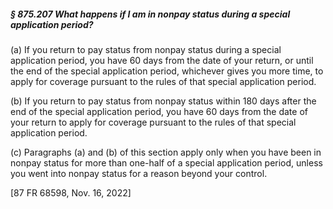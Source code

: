 ##### § 875.207 What happens if I am in nonpay status during a special application period? #####

(a) If you return to pay status from nonpay status during a special application period, you have 60 days from the date of your return, or until the end of the special application period, whichever gives you more time, to apply for coverage pursuant to the rules of that special application period.

(b) If you return to pay status from nonpay status within 180 days after the end of the special application period, you have 60 days from the date of your return to apply for coverage pursuant to the rules of that special application period.

(c) Paragraphs (a) and (b) of this section apply only when you have been in nonpay status for more than one-half of a special application period, unless you went into nonpay status for a reason beyond your control.

[87 FR 68598, Nov. 16, 2022]